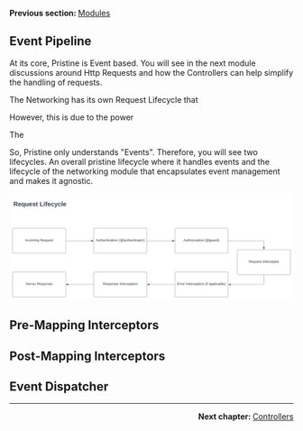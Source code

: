 <p>
   <strong>Previous section: </strong> <a href="docs/getting-started/01-overview/05.modules.md">Modules</a>
</p>


Event Pipeline
-------
At its core, Pristine is Event based. You will see in the next module discussions around Http Requests and how the Controllers can help simplify the handling of requests.

The Networking has its own Request Lifecycle that  

However, this is due to the power

The 

So, Pristine only understands "Events". Therefore, you will see two lifecycles. An overall pristine lifecycle where it handles events and the lifecycle of the networking module that
encapsulates event management and makes it agnostic.


![Event Pipeline Lifecycle](/assets/diagrams/request-lifecycle.svg)


## Pre-Mapping Interceptors


## Post-Mapping Interceptors


## Event Dispatcher




---

<p align="right">
    <strong>Next chapter: </strong> <a href="../02-controllers/00.index.md">Controllers</a>
</p>
